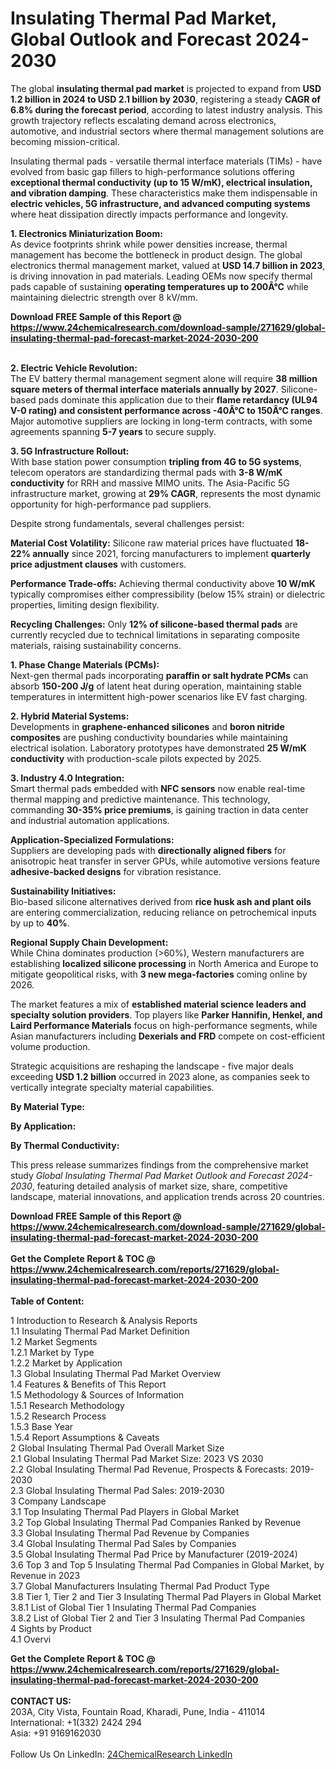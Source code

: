 <h1>Insulating Thermal Pad Market, Global Outlook and Forecast 2024-2030</h1><p>The global <strong>insulating thermal pad market</strong> is projected to expand from <strong>USD 1.2 billion in 2024 to USD 2.1 billion by 2030</strong>, registering a steady <strong>CAGR of 6.8% during the forecast period</strong>, according to latest industry analysis. This growth trajectory reflects escalating demand across electronics, automotive, and industrial sectors where thermal management solutions are becoming mission-critical.</p><p>Insulating thermal pads - versatile thermal interface materials (TIMs) - have evolved from basic gap fillers to high-performance solutions offering <strong>exceptional thermal conductivity (up to 15 W/mK), electrical insulation, and vibration damping</strong>. These characteristics make them indispensable in <strong>electric vehicles, 5G infrastructure, and advanced computing systems</strong> where heat dissipation directly impacts performance and longevity.</p><p><strong>1. Electronics Miniaturization Boom:</strong><br>
As device footprints shrink while power densities increase, thermal management has become the bottleneck in product design. The global electronics thermal management market, valued at <strong>USD 14.7 billion in 2023</strong>, is driving innovation in pad materials. Leading OEMs now specify thermal pads capable of sustaining <strong>operating temperatures up to 200Â°C</strong> while maintaining dielectric strength over 8 kV/mm.</p><div><b>Download FREE Sample of this Report @ 
            <a href="https://www.24chemicalresearch.com/download-sample/271629/global-insulating-thermal-pad-forecast-market-2024-2030-200">
            https://www.24chemicalresearch.com/download-sample/271629/global-insulating-thermal-pad-forecast-market-2024-2030-200</a></b></div><br><p><strong>2. Electric Vehicle Revolution:</strong><br>
The EV battery thermal management segment alone will require <strong>38 million square meters of thermal interface materials annually by 2027</strong>. Silicone-based pads dominate this application due to their <strong>flame retardancy (UL94 V-0 rating) and consistent performance across -40Â°C to 150Â°C ranges</strong>. Major automotive suppliers are locking in long-term contracts, with some agreements spanning <strong>5-7 years</strong> to secure supply.</p><p><strong>3. 5G Infrastructure Rollout:</strong><br>
With base station power consumption <strong>tripling from 4G to 5G systems</strong>, telecom operators are standardizing thermal pads with <strong>3-8 W/mK conductivity</strong> for RRH and massive MIMO units. The Asia-Pacific 5G infrastructure market, growing at <strong>29% CAGR</strong>, represents the most dynamic opportunity for high-performance pad suppliers.</p><p>Despite strong fundamentals, several challenges persist:</p><p><strong>Material Cost Volatility:</strong> Silicone raw material prices have fluctuated <strong>18-22% annually</strong> since 2021, forcing manufacturers to implement <strong>quarterly price adjustment clauses</strong> with customers.</p><p><strong>Performance Trade-offs:</strong> Achieving thermal conductivity above <strong>10 W/mK</strong> typically compromises either compressibility (below 15% strain) or dielectric properties, limiting design flexibility.</p><p><strong>Recycling Challenges:</strong> Only <strong>12% of silicone-based thermal pads</strong> are currently recycled due to technical limitations in separating composite materials, raising sustainability concerns.</p><p><strong>1. Phase Change Materials (PCMs):</strong><br>
Next-gen thermal pads incorporating <strong>paraffin or salt hydrate PCMs</strong> can absorb <strong>150-200 J/g</strong> of latent heat during operation, maintaining stable temperatures in intermittent high-power scenarios like EV fast charging.</p><p><strong>2. Hybrid Material Systems:</strong><br>
Developments in <strong>graphene-enhanced silicones</strong> and <strong>boron nitride composites</strong> are pushing conductivity boundaries while maintaining electrical isolation. Laboratory prototypes have demonstrated <strong>25 W/mK conductivity</strong> with production-scale pilots expected by 2025.</p><p><strong>3. Industry 4.0 Integration:</strong><br>
Smart thermal pads embedded with <strong>NFC sensors</strong> now enable real-time thermal mapping and predictive maintenance. This technology, commanding <strong>30-35% price premiums</strong>, is gaining traction in data center and industrial automation applications.</p><p><strong>Application-Specialized Formulations:</strong><br>
	Suppliers are developing pads with <strong>directionally aligned fibers</strong> for anisotropic heat transfer in server GPUs, while automotive versions feature <strong>adhesive-backed designs</strong> for vibration resistance.</p><p><strong>Sustainability Initiatives:</strong><br>
	Bio-based silicone alternatives derived from <strong>rice husk ash and plant oils</strong> are entering commercialization, reducing reliance on petrochemical inputs by up to <strong>40%</strong>.</p><p><strong>Regional Supply Chain Development:</strong><br>
	While China dominates production (&gt;60%), Western manufacturers are establishing <strong>localized silicone processing</strong> in North America and Europe to mitigate geopolitical risks, with <strong>3 new mega-factories</strong> coming online by 2026.</p><p>The market features a mix of <strong>established material science leaders and specialty solution providers</strong>. Top players like <strong>Parker Hannifin, Henkel, and Laird Performance Materials</strong> focus on high-performance segments, while Asian manufacturers including <strong>Dexerials and FRD</strong> compete on cost-efficient volume production.</p><p>Strategic acquisitions are reshaping the landscape - five major deals exceeding <strong>USD 1.2 billion</strong> occurred in 2023 alone, as companies seek to vertically integrate specialty material capabilities.</p><p><strong>By Material Type:</strong></p><p><strong>By Application:</strong></p><p><strong>By Thermal Conductivity:</strong></p><p>This press release summarizes findings from the comprehensive market study <em>Global Insulating Thermal Pad Market Outlook and Forecast 2024-2030</em>, featuring detailed analysis of market size, share, competitive landscape, material innovations, and application trends across 20 countries.</p><div><b>Download FREE Sample of this Report @ 
            <a href="https://www.24chemicalresearch.com/download-sample/271629/global-insulating-thermal-pad-forecast-market-2024-2030-200">
            https://www.24chemicalresearch.com/download-sample/271629/global-insulating-thermal-pad-forecast-market-2024-2030-200</a></b></div><br><div><b>Get the Complete Report & TOC @ 
            <a href="https://www.24chemicalresearch.com/reports/271629/global-insulating-thermal-pad-forecast-market-2024-2030-200">
            https://www.24chemicalresearch.com/reports/271629/global-insulating-thermal-pad-forecast-market-2024-2030-200</a></b></div><br>
            <b>Table of Content:</b><p>1 Introduction to Research & Analysis Reports<br />
    1.1 Insulating Thermal Pad Market Definition<br />
    1.2 Market Segments<br />
        1.2.1 Market by Type<br />
        1.2.2 Market by Application<br />
    1.3 Global Insulating Thermal Pad Market Overview<br />
    1.4 Features & Benefits of This Report<br />
    1.5 Methodology & Sources of Information<br />
        1.5.1 Research Methodology<br />
        1.5.2 Research Process<br />
        1.5.3 Base Year<br />
        1.5.4 Report Assumptions & Caveats<br />
2 Global Insulating Thermal Pad Overall Market Size<br />
    2.1 Global Insulating Thermal Pad Market Size: 2023 VS 2030<br />
    2.2 Global Insulating Thermal Pad Revenue, Prospects & Forecasts: 2019-2030<br />
    2.3 Global Insulating Thermal Pad Sales: 2019-2030<br />
3 Company Landscape<br />
    3.1 Top Insulating Thermal Pad Players in Global Market<br />
    3.2 Top Global Insulating Thermal Pad Companies Ranked by Revenue<br />
    3.3 Global Insulating Thermal Pad Revenue by Companies<br />
    3.4 Global Insulating Thermal Pad Sales by Companies<br />
    3.5 Global Insulating Thermal Pad Price by Manufacturer (2019-2024)<br />
    3.6 Top 3 and Top 5 Insulating Thermal Pad Companies in Global Market, by Revenue in 2023<br />
    3.7 Global Manufacturers Insulating Thermal Pad Product Type<br />
    3.8 Tier 1, Tier 2 and Tier 3 Insulating Thermal Pad Players in Global Market<br />
        3.8.1 List of Global Tier 1 Insulating Thermal Pad Companies<br />
        3.8.2 List of Global Tier 2 and Tier 3 Insulating Thermal Pad Companies<br />
4 Sights by Product<br />
    4.1 Overvi</p><div><b>Get the Complete Report & TOC @ 
            <a href="https://www.24chemicalresearch.com/reports/271629/global-insulating-thermal-pad-forecast-market-2024-2030-200">
            https://www.24chemicalresearch.com/reports/271629/global-insulating-thermal-pad-forecast-market-2024-2030-200</a></b></div><br><b>CONTACT US:</b><br>
            203A, City Vista, Fountain Road, Kharadi, Pune, India - 411014<br>
            International: +1(332) 2424 294<br>
            Asia: +91 9169162030 <br><br>
            Follow Us On LinkedIn: <a href="https://www.linkedin.com/company/24chemicalresearch/">24ChemicalResearch LinkedIn</a>